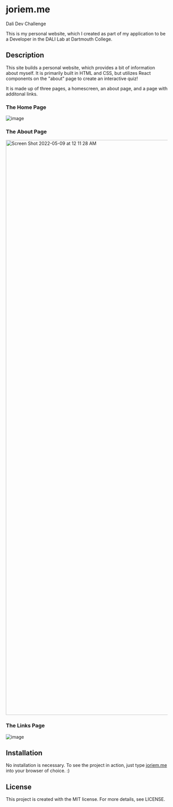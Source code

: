 # joriem.me
Dali Dev Challenge

This is my personal website, which I created as part of my application to be a Developer in the DALI Lab at Dartmouth College. 

## Description
This site builds a personal website, which provides a bit of information about myself. It is primarily built in HTML and CSS, but utilizes React components on the "about" page to create an interactive quiz!

It is made up of three pages, a homescreen, an about page, and a page with additonal links. 

### The Home Page
![image](https://user-images.githubusercontent.com/59182265/167340082-632cc394-88d4-4d5b-a58a-e7b79ca224db.png)

### The About Page
<img width="1792" alt="Screen Shot 2022-05-09 at 12 11 28 AM" src="https://user-images.githubusercontent.com/59182265/167340202-2887ddeb-f334-40b7-bd6e-60b70f3f4e2e.png">

### The Links Page
![image](https://user-images.githubusercontent.com/59182265/167340226-e7893d72-5494-4106-9ca0-b6b2f953bd94.png)

## Installation
No installation is necessary. To see the project in action, just type [joriem.me](joriem.me) into your browser of choice. :)

## License 
This project is created with the MIT license. For more details, see LICENSE.
